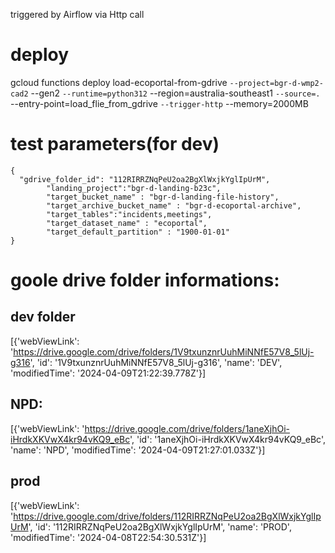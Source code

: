 
triggered by Airflow via Http call

# deploy
gcloud functions deploy load-ecoportal-from-gdrive `
--project=bgr-d-wmp2-cad2 `
--gen2 `
--runtime=python312 `
--region=australia-southeast1 `
--source=. `
--entry-point=load_flie_from_gdrive `
--trigger-http `
--memory=2000MB

# test parameters(for dev)
```
{
  "gdrive_folder_id": "112RIRRZNqPeU2oa2BgXlWxjkYglIpUrM",
        "landing_project":"bgr-d-landing-b23c",
        "target_bucket_name" : "bgr-d-landing-file-history",
        "target_archive_bucket_name" : "bgr-d-ecoportal-archive",
        "target_tables":"incidents,meetings",
        "target_dataset_name" : "ecoportal",
        "target_default_partition" : "1900-01-01"
}
```

# goole drive folder informations:
## dev folder
[{'webViewLink': 'https://drive.google.com/drive/folders/1V9txunznrUuhMiNNfE57V8_5lUj-g316', 'id': '1V9txunznrUuhMiNNfE57V8_5lUj-g316', 'name': 'DEV', 'modifiedTime': '2024-04-09T21:22:39.778Z'}]

## NPD:
[{'webViewLink': 'https://drive.google.com/drive/folders/1aneXjhOi-iHrdkXKVwX4kr94vKQ9_eBc', 'id': '1aneXjhOi-iHrdkXKVwX4kr94vKQ9_eBc', 'name': 'NPD', 'modifiedTime': '2024-04-09T21:27:01.033Z'}]

## prod
[{'webViewLink': 'https://drive.google.com/drive/folders/112RIRRZNqPeU2oa2BgXlWxjkYglIpUrM', 'id': '112RIRRZNqPeU2oa2BgXlWxjkYglIpUrM', 'name': 'PROD', 'modifiedTime': '2024-04-08T22:54:30.531Z'}]